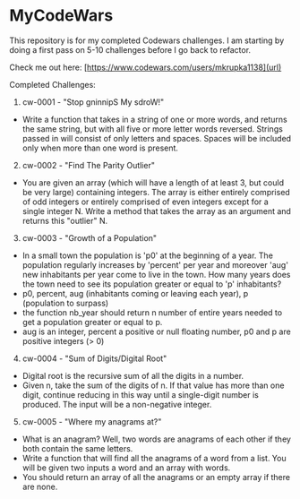 # MyCodeWars

This repository is for my completed Codewars challenges. I am starting by doing a first pass on 5-10 challenges before I go back to refactor.

Check me out here:
[https://www.codewars.com/users/mkrupka1138](url)


Completed Challenges:

1. cw-0001 - "Stop gninnipS My sdroW!" 
  - Write a function that takes in a string of one or more words, and returns the same string, but with all five or more letter words reversed. Strings passed in will consist of only letters and spaces. Spaces will be included only when more than one word is present. 
2. cw-0002 - "Find The Parity Outlier"
  - You are given an array (which will have a length of at least 3, but could be very large) containing integers. The array is either entirely comprised of odd integers or entirely comprised of even integers except for a single integer N. Write a method that takes the array as an argument and returns this "outlier" N.
3. cw-0003 - "Growth of a Population"
  - In a small town the population is 'p0' at the beginning of a year. The population regularly increases by 'percent' per year and moreover 'aug' new inhabitants per year come to live in the town. How many years does the town need to see its population greater or equal to 'p' inhabitants?
  - p0, percent, aug (inhabitants coming or leaving each year), p (population to surpass)
  - the function nb_year should return n number of entire years needed to get a population greater or equal to p.
  - aug is an integer, percent a positive or null floating number, p0 and p are positive integers (> 0)
4. cw-0004 - "Sum of Digits/Digital Root"
  - Digital root is the recursive sum of all the digits in a number.
  - Given n, take the sum of the digits of n. If that value has more than one digit, continue reducing in this way until a single-digit number is produced. The input will be a non-negative integer.
5. cw-0005 - "Where my anagrams at?"
  - What is an anagram? Well, two words are anagrams of each other if they both contain the same letters.
  - Write a function that will find all the anagrams of a word from a list. You will be given two inputs a word and an array with words. 
  - You should return an array of all the anagrams or an empty array if there are none.
